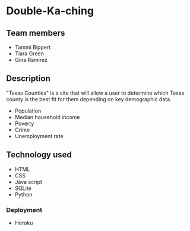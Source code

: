 # Double-Ka-ching
## Team members
- Tammi Bippert
- Tiara Green
- Gina Ramirez

## Description
"Texas Counties" is a site that will allow a user to determine which Texas county is the best fit for them depending on key demographic data.
 - Population
 - Median household income
 - Poverty
 - Crime
 - Unemployment rate
 
 ## Technology used

 - HTML
 - CSS
 - Java script
 - SQLite
 - Python
 
 ### Deployment
 - Heroku

